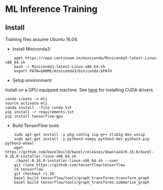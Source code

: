 # ML Inference Training

## Install

Training files assume Ubuntu 16.04.

* Install Miniconda3:
```
    wget https://repo.continuum.io/miniconda/Miniconda3-latest-Linux-x86_64.sh
    bash -c Miniconda3-latest-Linux-x86_64.sh
    export PATH=$HOME/miniconda3/bin/conda:$PATH
```

* Setup environment:

Install on a GPU equipped machine.  See [here](https://github.com/lukmanr/gcp-gpu-install/tree/master/ubuntu) for
installing CUDA drivers.

    conda create -n mli
    source activate mli
    conda install --file conda.txt
    pip install -r requirements.txt
    pip install tensorflow-gpu


* Build TensorFlow tools
```
    sudo apt-get install -y pkg-config zip g++ zlib1g-dev unzip
    sudo apt-get install -y python3-numpy python3-dev python3-pip python3-wheel
    wget https://github.com/bazelbuild/bazel/releases/download/0.16.0/bazel-0.16.0-installer-linux-x86_64.sh
    ./bazel-0.16.0-installer-linux-x86_64.sh --user
    git clone https://github.com/tensorflow/tensorflow
    cd tensorflow
    git checkout r1.10
    bazel build tensorflow/tools/graph_transforms:transform_graph
    bazel build tensorflow/tools/graph_transforms:summarize_graph
```
